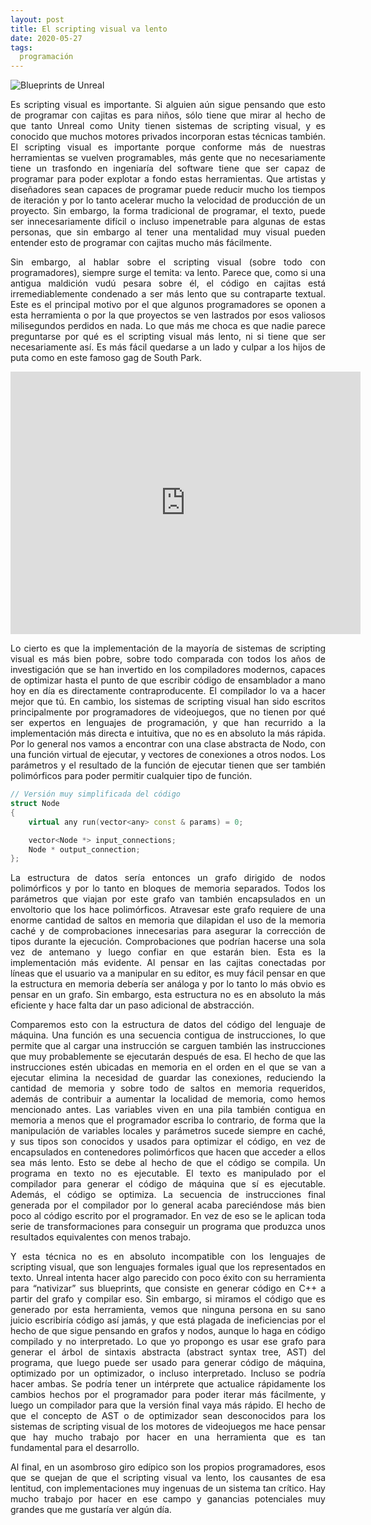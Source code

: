```yaml
---
layout: post
title: El scripting visual va lento
date: 2020-05-27
tags:
  programación
---
```

![Blueprints de Unreal](https://raw.githubusercontent.com/asielorz/blog/master/images/blueprints.png)

<p style='text-align: justify;'>Es scripting visual es importante. Si alguien aún sigue pensando que esto de programar con cajitas es para niños, sólo tiene que mirar al hecho de que tanto Unreal como Unity tienen sistemas de scripting visual, y es conocido que muchos motores privados incorporan estas técnicas también. El scripting visual es importante porque conforme más de nuestras herramientas se vuelven programables, más gente que no necesariamente tiene un trasfondo en ingeniaría del software tiene que ser capaz de programar para poder explotar a fondo estas herramientas. Que artistas y diseñadores sean capaces de programar puede reducir mucho los tiempos de iteración y por lo tanto acelerar mucho la velocidad de producción de un proyecto. Sin embargo, la forma tradicional de programar, el texto, puede ser innecesariamente difícil o incluso impenetrable para algunas de estas personas, que sin embargo al tener una mentalidad muy visual pueden entender esto de programar con cajitas mucho más fácilmente.</p>

<p style='text-align: justify;'>Sin embargo, al hablar sobre el scripting visual (sobre todo con programadores), siempre surge el temita: va lento. Parece que, como si una antigua maldición vudú pesara sobre él, el código en cajitas está irremediablemente condenado a ser más lento que su contraparte textual. Este es el principal motivo por el que algunos programadores se oponen a esta herramienta o por la que proyectos se ven lastrados por esos valiosos milisegundos perdidos en nada. Lo que más me choca es que nadie parece preguntarse por qué es el scripting visual más lento, ni si tiene que ser necesariamente así. Es más fácil quedarse a un lado y culpar a los hijos de puta como en este famoso gag de South Park.</p>

<iframe width="560" height="420" src="https://www.youtube.com/embed/0vr6a3Cdk6k" frameborder="0" allow="accelerometer; autoplay; encrypted-media; gyroscope; picture-in-picture" allowfullscreen></iframe>

<p style='text-align: justify;'>Lo cierto es que la implementación de la mayoría de sistemas de scripting visual es más bien pobre, sobre todo comparada con todos los años de investigación que se han invertido en los compiladores modernos, capaces de optimizar hasta el punto de que escribir código de ensamblador a mano hoy en día es directamente contraproducente. El compilador lo va a hacer mejor que tú. En cambio, los sistemas de scripting visual han sido escritos principalmente por programadores de videojuegos, que no tienen por qué ser expertos en lenguajes de programación, y que han recurrido a la implementación más directa e intuitiva, que no es en absoluto la más rápida. Por lo general nos vamos a encontrar con una clase abstracta de Nodo, con una función virtual de ejecutar, y vectores de conexiones a otros nodos. Los parámetros y el resultado de la función de ejecutar tienen que ser también polimórficos para poder permitir cualquier tipo de función.</p>

```cpp
// Versión muy simplificada del código
struct Node
{
	virtual any run(vector<any> const & params) = 0;

	vector<Node *> input_connections;
	Node * output_connection;
};
```

<p style='text-align: justify;'>La estructura de datos sería entonces un grafo dirigido de nodos polimórficos y por lo tanto en bloques de memoria separados. Todos los parámetros que viajan por este grafo van también encapsulados en un envoltorio que los hace polimórficos. Atravesar este grafo requiere de una enorme cantidad de saltos en memoria que dilapidan el uso de la memoria caché y de comprobaciones innecesarias para asegurar la corrección de tipos durante la ejecución. Comprobaciones que podrían hacerse una sola vez de antemano y luego confiar en que estarán bien. Esta es la implementación más evidente. Al pensar en las cajitas conectadas por líneas que el usuario va a manipular en su editor, es muy fácil pensar en que la estructura en memoria debería ser análoga y por lo tanto lo más obvio es pensar en un grafo. Sin embargo, esta estructura no es en absoluto la más eficiente y hace falta dar un paso adicional de abstracción.</p>

<p style='text-align: justify;'>Comparemos esto con la estructura de datos del código del lenguaje de máquina. Una función es una secuencia contigua de instrucciones, lo que permite que al cargar una instrucción se carguen también las instrucciones que muy probablemente se ejecutarán después de esa. El hecho de que las instrucciones estén ubicadas en memoria en el orden en el que se van a ejecutar elimina la necesidad de guardar las conexiones, reduciendo la cantidad de memoria y sobre todo de saltos en memoria requeridos, además de contribuir a aumentar la localidad de memoria, como hemos mencionado antes. Las variables viven en una pila también contigua en memoria a menos que el programador escriba lo contrario, de forma que la manipulación de variables locales y parámetros sucede siempre en caché, y sus tipos son conocidos y usados para optimizar el código, en vez de encapsulados en contenedores polimórficos que hacen que acceder a ellos sea más lento. Esto se debe al hecho de que el código se compila. Un programa en texto no es ejecutable. El texto es manipulado por el compilador para generar el código de máquina que sí es ejecutable. Además, el código se optimiza. La secuencia de instrucciones final generada por el compilador por lo general acaba pareciéndose más bien poco al código escrito por el programador. En vez de eso se le aplican toda serie de transformaciones para conseguir un programa que produzca unos resultados equivalentes con menos trabajo.</p>

<p style='text-align: justify;'>Y esta técnica no es en absoluto incompatible con los lenguajes de scripting visual, que son lenguajes formales igual que los representados en texto. Unreal intenta hacer algo parecido con poco éxito con su herramienta para “nativizar” sus blueprints, que consiste en generar código en C++ a partir del grafo y compilar eso. Sin embargo, si miramos el código que es generado por esta herramienta, vemos que ninguna persona en su sano juicio escribiría código así jamás, y que está plagada de ineficiencias por el hecho de que sigue pensando en grafos y nodos, aunque lo haga en código compilado y no interpretado. Lo que yo propongo es usar ese grafo para generar el árbol de sintaxis abstracta (abstract syntax tree, AST) del programa, que luego puede ser usado para generar código de máquina, optimizado por un optimizador, o incluso interpretado. Incluso se podría hacer ambas. Se podría tener un intérprete que actualice rápidamente los cambios hechos por el programador para poder iterar más fácilmente, y luego un compilador para que la versión final vaya más rápido. El hecho de que el concepto de AST o de optimizador sean desconocidos para los sistemas de scripting visual de los motores de videojuegos me hace pensar que hay mucho trabajo por hacer en una herramienta que es tan fundamental para el desarrollo.</p>

<p style='text-align: justify;'>Al final, en un asombroso giro edípico son los propios programadores, esos que se quejan de que el scripting visual va lento, los causantes de esa lentitud, con implementaciones muy ingenuas de un sistema tan crítico. Hay mucho trabajo por hacer en ese campo y ganancias potenciales muy grandes que me gustaría ver algún día.</p>